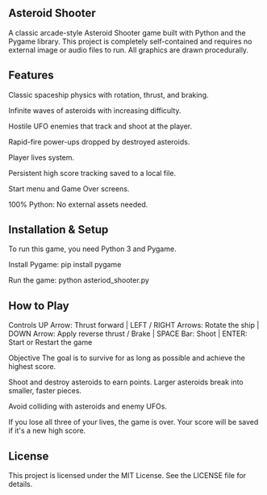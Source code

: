 

## Asteroid Shooter 
A classic arcade-style Asteroid Shooter game built with Python and the Pygame library. This project is completely self-contained and requires no external image or audio files to run. All graphics are drawn procedurally.


## Features
Classic spaceship physics with rotation, thrust, and braking.

Infinite waves of asteroids with increasing difficulty.

Hostile UFO enemies that track and shoot at the player.

Rapid-fire power-ups dropped by destroyed asteroids.

Player lives system.

Persistent high score tracking saved to a local file.

Start menu and Game Over screens.

100% Python: No external assets needed.

## Installation & Setup
To run this game, you need Python 3 and Pygame.


Install Pygame:
pip install pygame

Run the game:
python asteriod_shooter.py


## How to Play

Controls
UP Arrow: Thrust forward  |
LEFT / RIGHT Arrows: Rotate the ship  |
DOWN Arrow: Apply reverse thrust / Brake  |
SPACE Bar: Shoot  |
ENTER: Start or Restart the game

Objective
The goal is to survive for as long as possible and achieve the highest score.

Shoot and destroy asteroids to earn points. Larger asteroids break into smaller, faster pieces.

Avoid colliding with asteroids and enemy UFOs.

If you lose all three of your lives, the game is over. Your score will be saved if it's a new high score.

## License
This project is licensed under the MIT License. See the LICENSE file for details.
